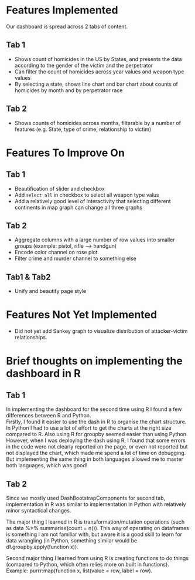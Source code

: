 # Features Implemented
Our dashboard is spread across 2 tabs of content.

## Tab 1
* Shows count of homicides in the US by States, and presents the data according to the gender of the victim and the perpetrator
* Can filter the count of homicides across year values and weapon type values
* By selecting a state, shows line chart and bar chart about counts of homicides by month and by perpetrator race

## Tab 2
* Shows counts of homicides across months, filterable by a number of features (e.g. State, type of crime, relationship to victim)


# Features To Improve On

## Tab 1
* Beautification of slider and checkbox 
* Add `select all` in checkbox to select all weapon type valus 
* Add a relatively good level of interactivity that selecting different continents in map graph can change all three graphs


## Tab 2
* Aggregate columns with a large number of row values into smaller groups (example: pistol, rifle --> handgun)
* Encode color channel on rose plot.
* Filter crime and murder channel to something else


## Tab1 & Tab2
* Unify and beautify page style

# Features Not Yet Implemented
* Did not yet add Sankey graph to visualize distribution of attacker-victim relationships.

#  Brief thoughts on implementing the dashboard in R
## Tab 1
In implementing the dashboard for the second time using R I found a few differences between R and Python.        
Firstly, I found it easier to use the dash in R to organise the chart structure. In Python I had to use a lot of effort to get the charts at the right size compared to R. Also using R for groupby seemed easier than using Python.                             
However, when I was deploying the dash using R, I found that some errors in the code were not clearly reported on the page, or even not reported but not displayed the chart, which made me spend a lot of time on debugging.           
But implementing the same thing in both languages allowed me to master both languages, which was good!

## Tab 2
Since we mostly used DashBootstrapComponents for second tab, implementation in R was similar to implementation in Python with relatively minor syntactical changes.

The major thing I learned in R is transformation/mutation operations (such as data %>% summarise(count = n()). This way of operating on dataframes is something I am not familiar with, but aware it is a good skill to learn for data wrangling (in Python, something similar would be df.groupby.apply(function x)).

Second major thing I learned from using R is creating functions to do things (compared to Python, which often relies more on built in functions). Example: purrr:map(function x, list(value = row, label = row).
 